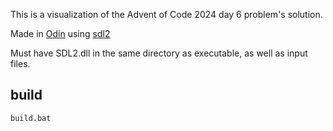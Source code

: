 This is a visualization of the Advent of Code 2024 day 6 problem's solution.

Made in [Odin](https://odin-lang.org/) using [sdl2](https://wiki.libsdl.org/SDL2/FrontPage)

Must have SDL2.dll in the same directory as executable, as well as input files.

## build
```
build.bat
```